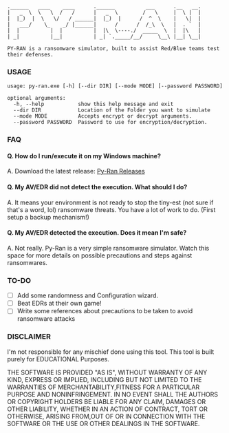 ```
.______   ____    ____      .______          ___      .__   __. 
|   _  \  \   \  /   /      |   _  \        /   \     |  \ |  | 
|  |_)  |  \   \/   / ______|  |_)  |      /  ^  \    |   \|  |
|   ___/    \_    _/ |______|      /      /  /_\  \   |  . `  | 
|  |          |  |          |  |\  \----./  _____  \  |  |\   | 
| _|          |__|          | _| `._____/__/     \__\ |__| \__|

PY-RAN is a ransomware simulator, built to assist Red/Blue teams test their defenses.

```
### USAGE
```
usage: py-ran.exe [-h] [--dir DIR] [--mode MODE] [--password PASSWORD]

optional arguments:
  -h, --help           show this help message and exit
  --dir DIR            Location of the Folder you want to simulate
  --mode MODE          Accepts encrypt or decrypt arguments.
  --password PASSWORD  Password to use for encryption/decryption.
```

### FAQ
#### Q. How do I run/execute it on my Windows machine?
A. Download the latest release: [Py-Ran Releases](https://github.com/pbssubhash/Py-Ran/releases/download/0.1/Py-Ran_Release_v0.1.zip)

#### Q. My AV/EDR did not detect the execution. What should I do? 
A. It means your environment is not ready to stop the tiny-est (not sure if that's a word, lol) ransomware threats. You have a lot of work to do. (First setup a backup mechanism!)

#### Q. My AV/EDR detected the execution. Does it mean I'm safe? 
A. Not really. Py-Ran is a very simple ransomware simulator. Watch this space for more details on possible precautions and steps against ransomwares.

### TO-DO
- [ ] Add some randomness and Configuration wizard.
- [ ] Beat EDRs at their own game!
- [ ] Write some references about precautions to be taken to avoid ransomware attacks

### DISCLAIMER
I'm not responsible for any mischief done using this tool. This tool is built purely for EDUCATIONAL Purposes.

THE SOFTWARE IS PROVIDED "AS IS", WITHOUT WARRANTY OF ANY KIND, EXPRESS OR IMPLIED, INCLUDING BUT NOT LIMITED TO THE WARRANTIES OF MERCHANTABILITY,FITNESS FOR A PARTICULAR PURPOSE AND NONINFRINGEMENT. IN NO EVENT SHALL THE AUTHORS OR COPYRIGHT HOLDERS BE LIABLE FOR ANY CLAIM, DAMAGES OR OTHER LIABILITY, WHETHER IN AN ACTION OF CONTRACT, TORT OR OTHERWISE, ARISING FROM,OUT OF OR IN CONNECTION WITH THE SOFTWARE OR THE USE OR OTHER DEALINGS IN THE SOFTWARE.
